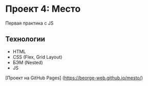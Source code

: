 # Проект 4: Место

Первая практика с JS

## Технологии

- HTML
- CSS (Flex, Grid Layout)
- БЭМ (Nested)
- JS

[Проект на GitHub Pages] (https://beorge-web.github.io/mesto/)
